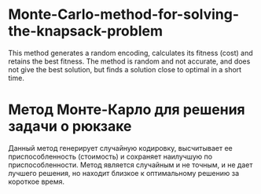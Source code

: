 # Monte-Carlo-method-for-solving-the-knapsack-problem
This method generates a random encoding, calculates its fitness (cost) and retains the best fitness.
The method is random and not accurate, and does not give the best solution, but finds a solution close to optimal in a short time.

# Метод Монте-Карло для решения задачи о рюкзаке
Данный метод генерирует случайную кодировку, высчитывает ее приспособленность (стоимость) и сохраняет наилучшую по приспособленности.
Метод является случайным и не точным, и не дает лучшего решения, но находит близкое к оптимальному решению за короткое время.
